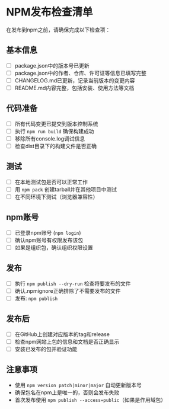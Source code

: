 # NPM发布检查清单

在发布到npm之前，请确保完成以下检查项：

## 基本信息
- [ ] package.json中的版本号已更新
- [ ] package.json中的作者、仓库、许可证等信息已填写完整
- [ ] CHANGELOG.md已更新，记录当前版本的变更内容
- [ ] README.md内容完整，包括安装、使用方法等文档

## 代码准备
- [ ] 所有代码变更已提交到版本控制系统
- [ ] 执行 `npm run build` 确保构建成功
- [ ] 移除所有console.log调试信息
- [ ] 检查dist目录下的构建文件是否正确

## 测试
- [ ] 在本地测试包是否可以正常工作
- [ ] 用 `npm pack` 创建tarball并在其他项目中测试
- [ ] 在不同环境下测试（浏览器兼容性）

## npm账号
- [ ] 已登录npm账号 (`npm login`)
- [ ] 确认npm账号有权限发布该包
- [ ] 如果是组织包，确认组织权限设置

## 发布
- [ ] 执行 `npm publish --dry-run` 检查将要发布的文件
- [ ] 确认.npmignore正确排除了不需要发布的文件
- [ ] 发布: `npm publish`

## 发布后
- [ ] 在GitHub上创建对应版本的tag和release
- [ ] 检查npm网站上包的信息和文档是否正确显示
- [ ] 安装已发布的包并验证功能

## 注意事项
- 使用 `npm version patch|minor|major` 自动更新版本号
- 确保包名在npm上是唯一的，否则会发布失败
- 首次发布使用 `npm publish --access=public`（如果是作用域包） 
